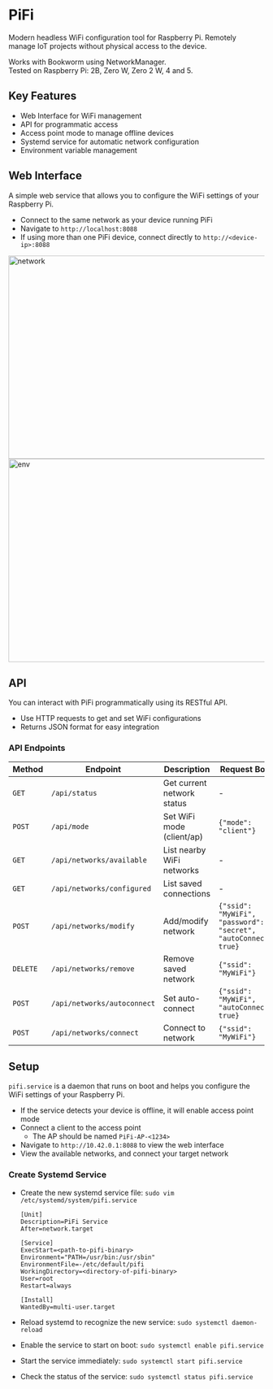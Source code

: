 # PiFi

Modern headless WiFi configuration tool for Raspberry Pi.
Remotely manage IoT projects without physical access to the device.

Works with Bookworm using NetworkManager.  
Tested on Raspberry Pi: 2B, Zero W, Zero 2 W, 4 and 5.

## Key Features

- Web Interface for WiFi management
- API for programmatic access
- Access point mode to manage offline devices
- Systemd service for automatic network configuration
- Environment variable management

## Web Interface

A simple web service that allows you to configure the WiFi settings of your Raspberry Pi.

- Connect to the same network as your device running PiFi
- Navigate to `http://localhost:8088`
- If using more than one PiFi device, connect directly to `http://<device-ip>:8088`

<img width="720" height="400" alt="network" src="https://github.com/user-attachments/assets/247bc804-ae1a-47a4-a438-366ee5d4f6d3" />
<img width="720" height="400" alt="env" src="https://github.com/user-attachments/assets/73784fe6-ba88-4d16-83ad-1ab58847bc31" />

## API

You can interact with PiFi programmatically using its RESTful API.

- Use HTTP requests to get and set WiFi configurations
- Returns JSON format for easy integration

### API Endpoints

| Method | Endpoint | Description | Request Body |
|--------|----------|-------------|--------------|
| `GET` | `/api/status` | Get current network status | - |
| `POST` | `/api/mode` | Set WiFi mode (client/ap) | `{"mode": "client"}` |
| `GET` | `/api/networks/available` | List nearby WiFi networks | - |
| `GET` | `/api/networks/configured` | List saved connections | - |
| `POST` | `/api/networks/modify` | Add/modify network | `{"ssid": "MyWiFi", "password": "secret", "autoConnect": true}` |
| `DELETE` | `/api/networks/remove` | Remove saved network | `{"ssid": "MyWiFi"}` |
| `POST` | `/api/networks/autoconnect` | Set auto-connect | `{"ssid": "MyWiFi", "autoConnect": true}` |
| `POST` | `/api/networks/connect` | Connect to network | `{"ssid": "MyWiFi"}` |

## Setup

`pifi.service` is a daemon that runs on boot and helps you configure the WiFi settings of your Raspberry Pi.  

- If the service detects your device is offline, it will enable access point mode
- Connect a client to the access point 
  - The AP should be named `PiFi-AP-<1234>`
- Navigate to `http://10.42.0.1:8088` to view the web interface
- View the available networks, and connect your target network

### Create Systemd Service

- Create the new systemd service file:
`sudo vim /etc/systemd/system/pifi.service`

    ```shell
    [Unit]
    Description=PiFi Service
    After=network.target

    [Service]
    ExecStart=<path-to-pifi-binary>
    Environment="PATH=/usr/bin:/usr/sbin"
    EnvironmentFile=-/etc/default/pifi
    WorkingDirectory=<directory-of-pifi-binary>
    User=root
    Restart=always

    [Install]
    WantedBy=multi-user.target
    ```

- Reload systemd to recognize the new service: `sudo systemctl daemon-reload`
- Enable the service to start on boot: `sudo systemctl enable pifi.service`
- Start the service immediately: `sudo systemctl start pifi.service`
- Check the status of the service: `sudo systemctl status pifi.service`
